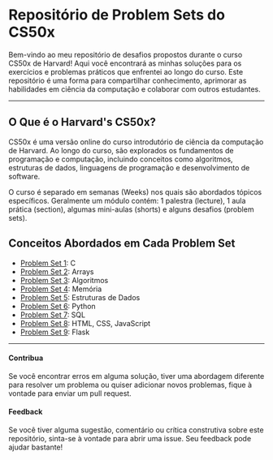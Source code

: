 # Repositório de Problem Sets do CS50x

Bem-vindo ao meu repositório de desafios propostos durante o curso CS50x de Harvard! Aqui você encontrará as minhas soluções para os exercícios e problemas práticos que enfrentei ao longo do curso. Este repositório é uma forma para compartilhar conhecimento, aprimorar as habilidades em ciência da computação e colaborar com outros estudantes.

---

## O Que é o Harvard's CS50x?

CS50x é uma versão online do curso introdutório de ciência da computação de Harvard. Ao longo do curso, são explorados os fundamentos de programação e computação, incluindo conceitos como algoritmos, estruturas de dados, linguagens de programação e desenvolvimento de software.

O curso é separado em semanas (Weeks) nos quais são abordados tópicos específicos. Geralmente um módulo contém: 1 palestra (lecture), 1 aula prática (section), algumas mini-aulas (shorts) e alguns desafios (problem sets).

## Conceitos Abordados em Cada Problem Set

* [Problem Set 1](https://github.com/OLuizFernando/cs50x_2024/tree/main/problem_sets/pset1): C
* [Problem Set 2](https://github.com/OLuizFernando/cs50x_2024/tree/main/problem_sets/pset2): Arrays
* [Problem Set 3](https://github.com/OLuizFernando/cs50x_2024/tree/main/problem_sets/pset3): Algoritmos
* [Problem Set 4](https://github.com/OLuizFernando/cs50x_2024/tree/main/problem_sets/pset4): Memória
* [Problem Set 5](https://github.com/OLuizFernando/cs50x_2024/tree/main/problem_sets/pset5): Estruturas de Dados
* [Problem Set 6](https://github.com/OLuizFernando/cs50x_2024/tree/main/problem_sets/pset6): Python
* [Problem Set 7](https://github.com/OLuizFernando/cs50x_2024/tree/main/problem_sets/pset7): SQL
* [Problem Set 8](https://github.com/OLuizFernando/cs50x_2024/tree/main/problem_sets/pset8): HTML, CSS, JavaScript
* [Problem Set 9](https://github.com/OLuizFernando/cs50x_2024/tree/main/problem_sets/pset9): Flask

---

#### Contribua

Se você encontrar erros em alguma solução, tiver uma abordagem diferente para resolver um problema ou quiser adicionar novos problemas, fique à vontade para enviar um pull request.

#### Feedback

Se você tiver alguma sugestão, comentário ou crítica construtiva sobre este repositório, sinta-se à vontade para abrir uma issue. Seu feedback pode ajudar bastante!

